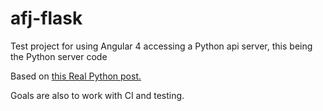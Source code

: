# afj-flask
Test project for using Angular 4 accessing a Python api server, this being the Python server code

Based on [this Real Python post.](https://realpython.com/blog/python/token-based-authentication-with-flask/)

Goals are also to work with CI and testing.